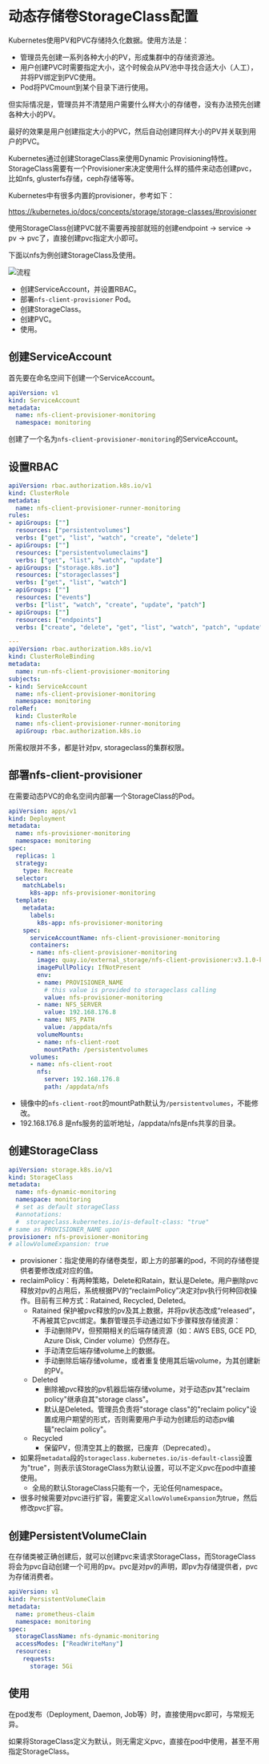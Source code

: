 # 动态存储卷StorageClass配置

Kubernetes使用PV和PVC存储持久化数据。使用方法是：

- 管理员先创建一系列各种大小的PV，形成集群中的存储资源池。
- 用户创建PVC时需要指定大小，这个时候会从PV池中寻找合适大小（人工），并将PV绑定到PVC使用。
- Pod将PVCmount到某个目录下进行使用。

但实际情况是，管理员并不清楚用户需要什么样大小的存储卷，没有办法预先创建各种大小的PV。

最好的效果是用户创建指定大小的PVC，然后自动创建同样大小的PV并关联到用户的PVC。

Kubernetes通过创建StorageClass来使用Dynamic Provisioning特性。StorageClass需要有一个Provisioner来决定使用什么样的插件来动态创建pvc，比如nfs, glusterfs存储，ceph存储等等。

Kubernetes中有很多内置的provisioner，参考如下：

<https://kubernetes.io/docs/concepts/storage/storage-classes/#provisioner>

使用StorageClass创建PVC就不需要再按部就班的创建endpoint -> service -> pv -> pvc了，直接创建pvc指定大小即可。

下面以nfs为例创建StorageClass及使用。

![流程](../../../resources/images/storageclass-flow.png)

- 创建ServiceAccount，并设置RBAC。
- 部署`nfs-client-provisioner` Pod。
- 创建StorageClass。
- 创建PVC。
- 使用。

## 创建ServiceAccount

首先要在命名空间下创建一个ServiceAccount。

```yaml
apiVersion: v1
kind: ServiceAccount
metadata:
  name: nfs-client-provisioner-monitoring
  namespace: monitoring
```

创建了一个名为`nfs-client-provisioner-monitoring`的ServiceAccount。

## 设置RBAC

```yaml
apiVersion: rbac.authorization.k8s.io/v1
kind: ClusterRole
metadata:
  name: nfs-client-provisioner-runner-monitoring
rules:
- apiGroups: [""]
  resources: ["persistentvolumes"]
  verbs: ["get", "list", "watch", "create", "delete"]
- apiGroups: [""]
  resources: ["persistentvolumeclaims"]
  verbs: ["get", "list", "watch", "update"]
- apiGroups: ["storage.k8s.io"]
  resources: ["storageclasses"]
  verbs: ["get", "list", "watch"]
- apiGroups: [""]
  resources: ["events"]
  verbs: ["list", "watch", "create", "update", "patch"]
- apiGroups: [""]
  resources: ["endpoints"]
  verbs: ["create", "delete", "get", "list", "watch", "patch", "update"]

---
apiVersion: rbac.authorization.k8s.io/v1
kind: ClusterRoleBinding
metadata:
  name: run-nfs-client-provisioner-monitoring
subjects:
- kind: ServiceAccount
  name: nfs-client-provisioner-monitoring
  namespace: monitoring
roleRef:
  kind: ClusterRole
  name: nfs-client-provisioner-runner-monitoring
  apiGroup: rbac.authorization.k8s.io
```

所需权限并不多，都是针对pv, storageclass的集群权限。

## 部署nfs-client-provisioner

在需要动态PVC的命名空间内部署一个StorageClass的Pod。

```yaml
apiVersion: apps/v1
kind: Deployment
metadata:
  name: nfs-provisioner-monitoring
  namespace: monitoring
spec:
  replicas: 1
  strategy:
    type: Recreate
  selector:
    matchLabels:
      k8s-app: nfs-provisioner-monitoring
  template:
    metadata:
      labels:
        k8s-app: nfs-provisioner-monitoring
    spec:
      serviceAccountName: nfs-client-provisioner-monitoring
      containers:
      - name: nfs-client-provisioner-monitoring
        image: quay.io/external_storage/nfs-client-provisioner:v3.1.0-k8s1.11
        imagePullPolicy: IfNotPresent
        env:
        - name: PROVISIONER_NAME
          # this value is provided to storageclass calling
          value: nfs-provisioner-monitoring
        - name: NFS_SERVER
          value: 192.168.176.8
        - name: NFS_PATH
          value: /appdata/nfs
        volumeMounts:
        - name: nfs-client-root
          mountPath: /persistentvolumes
      volumes:
      - name: nfs-client-root
        nfs:
          server: 192.168.176.8
          path: /appdata/nfs
```

- 镜像中的`nfs-client-root`的mountPath默认为`/persistentvolumes`，不能修改。
- 192.168.176.8 是nfs服务的监听地址，/appdata/nfs是nfs共享的目录。

## 创建StorageClass

```yaml
apiVersion: storage.k8s.io/v1
kind: StorageClass
metadata:
  name: nfs-dynamic-monitoring
  namespace: monitoring
  # set as default storageClass
  #annotations:
  #  storageclass.kubernetes.io/is-default-class: "true"
# same as PROVISIONER_NAME upon
provisioner: nfs-provisioner-monitoring
# allowVolumeExpansion: true
```

- provisioner：指定使用的存储卷类型，即上方的部署的pod，不同的存储卷提供者要修改成对应的值。
- reclaimPolicy：有两种策略，Delete和Ratain，默认是Delete。用户删除pvc释放对pv的占用后，系统根据PV的“reclaimPolicy”决定对pv执行何种回收操作。目前有三种方式：Ratained, Recycled, Deleted。
  - Ratained 保护被pvc释放的pv及其上数据，并将pv状态改成“released”，不再被其它pvc绑定。集群管理员手动通过如下步骤释放存储资源：
    - 手动删除PV，但预期相关的后端存储资源（如：AWS EBS, GCE PD, Azure Disk, Cinder volume）仍然存在。
    - 手动清空后端存储volume上的数据。
    - 手动删除后端存储volume，或者重复使用其后端volume，为其创建新的PV。
  - Deleted
    - 删除被pvc释放的pv机器后端存储volume，对于动态pv其"reclaim policy"继承自其"storage class"。
    - 默认是Deleted。管理员负责将"storage class"的"reclaim policy"设置成用户期望的形式，否则需要用户手动为创建后的动态pv编辑"reclaim policy"。
  - Recycled
    - 保留PV，但清空其上的数据，已废弃（Deprecated）。
- 如果将`metadata`段的`storageclass.kubernetes.io/is-default-class`设置为"true"，则表示该StorageClass为默认设置，可以不定义pvc在pod中直接使用。
  - 全局的默认StorageClass只能有一个，无论任何namespace。
- 很多时候需要对pvc进行扩容，需要定义`allowVolumeExpansion`为true，然后修改pvc扩容。

## 创建PersistentVolumeClain

在存储类被正确创建后，就可以创建pvc来请求StorageClass，而StorageClass将会为pvc自动创建一个可用的pv。pvc是对pv的声明，即pv为存储提供者，pvc为存储消费者。

```yaml
apiVersion: v1
kind: PersistentVolumeClaim
metadata:
  name: prometheus-claim
  namespace: monitoring
spec:
  storageClassName: nfs-dynamic-monitoring
  accessModes: ["ReadWriteMany"]
  resources:
    requests:
      storage: 5Gi
```

## 使用

在pod发布（Deployment, Daemon, Job等）时，直接使用pvc即可，与常规无异。

如果将StorageClass定义为默认，则无需定义pvc，直接在pod中使用，甚至不用指定StorageClass。
